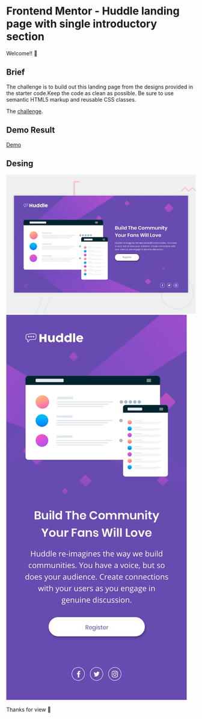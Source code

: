 # Frontend Mentor - Huddle landing page with single introductory section

Welcome!! :wave:

## Brief
The challenge is to build out this landing page from the designs provided in the starter code.Keep the code as clean as possible. Be sure to use semantic HTML5 markup and reusable CSS classes.

The [challenge](https://www.frontendmentor.io/challenges/huddle-landing-page-with-a-single-introductory-section-B_2Wvxgi0).

## Demo Result

[Demo](https://cocky-brattain-de417b.netlify.app/)

## Desing

![1](./design/desktop-preview.jpg)
![2](./design/mobile-design.jpg)

Thanks for view :green_heart:
